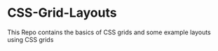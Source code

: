 # CSS-Grid-Layouts
This Repo contains the basics of CSS grids and some example layouts using CSS grids 
